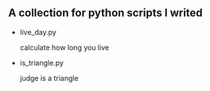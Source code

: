 ## A collection for python scripts I writed

* live_day.py

    calculate how long you live
* is_triangle.py

    judge is a triangle